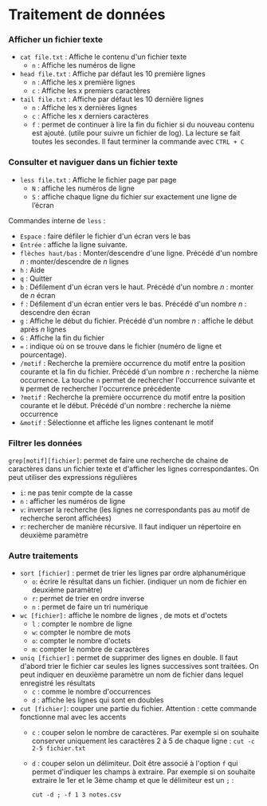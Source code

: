 # Traitement de données

### **Afficher un fichier texte**

- `cat file.txt` : Affiche le contenu d'un fichier texte
	- `n` : Affiche les numéros de ligne
- `head file.txt` : Affiche par défaut les 10 première lignes
	- `n` : Affiche les x première lignes
	- `c` : Affiche les x premiers caractères
- `tail file.txt` : Affiche par défaut les 10 dernière lignes
	- `n` : Affiche les x dernières lignes
	- `c` : Affiche les x derniers caractères
	- `f` : permet de continuer à lire la fin du fichier si du nouveau contenu est ajouté. (utile pour suivre un fichier de log). La lecture se fait toutes les secondes. Il faut terminer la commande avec `CTRL + C`

### **Consulter et naviguer dans un fichier texte**

- `less file.txt` : Affiche le fichier page par page
	- `N` : affiche les numéros de ligne
	- `S` : affiche chaque ligne du fichier sur exactement une ligne de l’écran

Commandes interne de `less` :

- `Espace` : faire défiler le fichier d'un écran vers le bas
- `Entrée` : affiche la ligne suivante.
- `flèches haut/bas` : Monter/descendre d'une ligne. Précédé d'un nombre *n* : monter/descendre de *n* lignes
- `h` : Aide
- `q` : Quitter
- `b` : Défilement d'un écran vers le haut. Précédé d'un nombre *n* : monter de *n* écran
- `f` : Défilement d'un écran entier vers le bas. Précédé d'un nombre *n* : descendre de*n* écran
- `g` : Affiche le début du fichier. Précédé d'un nombre *n* : affiche le début après *n* lignes
- `G` : Affiche la fin du fichier
- `=` : indique où on se trouve dans le fichier (numéro de ligne et pourcentage).
- `/motif` : Recherche la première occurrence du motif entre la position courante et la fin du fichier. Précédé d'un nombre *n* : recherche la nième occurrence. La touche `n` permet de rechercher l'occurrence suivante et `N` permet de rechercher l'occurrence précédente
- `?motif` : Recherche la première occurrence du motif entre la position courante et le début. Précédé d'un nombre : recherche la nième occurrence
- `&motif` : Sélectionne et affiche les lignes contenant le motif

### **Filtrer les données**

`grep[motif][fichier]`: permet de faire une recherche de chaine de caractères dans un fichier texte et d'afficher les lignes correspondantes. On peut utiliser des expressions régulières

- `i`: ne pas tenir compte de la casse
- `n` : afficher les numéros de ligne
- `v`: inverser la recherche (les lignes ne correspondants pas au motif de recherche seront affichées)
- `r`: rechercher de manière récursive. Il faut indiquer un répertoire en deuxième paramètre

### **Autre traitements**

- `sort [fichier]` : permet de trier les lignes par ordre alphanumérique
	- `o`: écrire le résultat dans un fichier. (indiquer un nom de fichier en deuxième paramètre)
	- `r`: permet de trier en ordre inverse
	- `n` : permet de faire un tri numérique
- `wc [fichier]:` affiche le nombre de lignes , de mots et d'octets
	- `l` : compter le nombre de ligne
	- `w`: compter le nombre de mots
	- `o`: compter le nombre d'octets
	- `m`: compter le nombre de caractères
- `uniq [fichier]` : permet de supprimer des lignes en double. Il faut d'abord trier le fichier car seules les lignes successives sont traitées. On peut indiquer en deuxième paramètre un nom de fichier dans lequel enregistré les résultats
	- `c` : comme le nombre d'occurrences
	- `d` : affiche les lignes qui sont en doubles
- `cut [fichier]`: couper une partie du fichier. Attention : cette commande fonctionne mal avec les accents
	- `c` : couper selon le nombre de caractères. Par exemple si on souhaite conserver uniquement les caractères 2 à 5 de chaque ligne : `cut -c 2-5 fichier.txt`
	- `d` : couper selon un délimiteur. Doit être associé à l'option `f` qui permet d'indiquer les champs à extraire. Par exemple si on souhaite extraire le 1er et le 3ème champ et que le délimiteur est un `;` :

		`cut -d ; -f 1 3 notes.csv`
